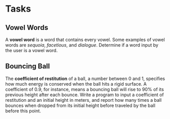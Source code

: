 # Tasks

## Vowel Words

A **vowel word** is a word that contains every vowel. Some examples of vowel words are *sequoia*, *facetious*, and *dialogue*. Determine if a word input by the user is a vowel word.

## Bouncing Ball

The **coefficient of restitution** of a ball, a number between 0 and 1, specifies how much energy is conserved when the ball hits a rigid surface. A coefficient of 0.9, for instance, means a bouncing ball will rise to 90% of its previous height after each bounce. Write a program to input a coefficient of restitution and an initial height in meters, and report how many times a ball bounces when dropped from its initial height before traveled by the ball before this point.